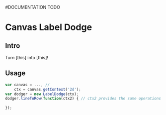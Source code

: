 #DOCUMENTATION TODO

# Canvas Label Dodge

## Intro
Turn [this] into [this]!

## Usage
```js
var canvas = ..., //
    ctx = canvas.getContext('2d');
var dodger = new LabelDodge(ctx);
dodger.lineToRow(function(ctx2) { // ctx2 provides the same operations as ctx but as dodged versions (currently only drawImage and fillText)
	
});
```